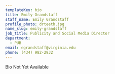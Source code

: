 ```yaml
---
templateKey: bio
title: Emily Grandstaff
staff_name: Emily Grandstaff
profile_photo: drteeth.jpg
name_slug: emily-grandstaff
job_title: Publicity and Social Media Director
department:
  - PUB
email: egrandstaff​@​virginia.edu
phone: (434) 982-2932
---
```

Bio Not Yet Available